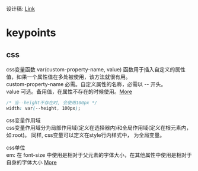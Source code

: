 设计稿:  [Link](https://js.design/f/ybYCi7?p=b8NsyRunUk)
# keypoints
## css
css变量函数
var(custom-property-name, value) 函数用于插入自定义的属性值，如果一个属性值在多处被使用，该方法就很有用。          
custom-property-name	必需。自定义属性的名称，必需以 -- 开头。    
value	可选。备用值，在属性不存在的时候使用。[More](https://developer.mozilla.org/zh-CN/docs/Web/CSS/Using_CSS_custom_properties)

```css
/* 当--height不存在时, 会使用100px */
width: var(--height, 100px);

```    
css变量作用域    
css变量作用域分为局部作用域(定义在选择器内)和全局作用域(定义在根元素内，如:root)。 同样, css变量可以定义在style行内样式中， 为全局变量。

css单位    
em: 在 font-size 中使用是相对于父元素的字体大小，在其他属性中使用是相对于自身的字体大小  [More](https://developer.mozilla.org/zh-CN/docs/Learn/CSS/Building_blocks/Values_and_units)